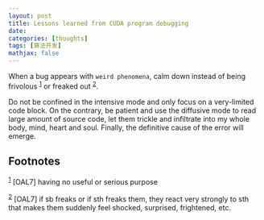 ```yaml
---
layout: post
title: Lessons learned from CUDA program debugging
date: 
categories: [thoughts]
tags: [算法开发]
mathjax: false
---
```


When a bug appears with `weird phenomena`, calm down instead of being frivolous <sup><a id="fnr.1" class="footref" href="#fn.1">1</a></sup> or freaked out <sup><a id="fnr.2" class="footref" href="#fn.2">2</a></sup>.

Do not be confined in the intensive mode and only focus on a very-limited code block. On the contrary, be patient and use the diffusive mode to read large amount of source code, let them trickle and infiltrate into my whole body, mind, heart and soul. Finally, the definitive cause of the error will emerge.

## Footnotes

<sup><a id="fn.1" class="footnum" href="#fnr.1">1</a></sup> [OAL7] having no useful or serious purpose

<sup><a id="fn.2" class="footnum" href="#fnr.2">2</a></sup> [OAL7] if sb freaks or if sth freaks them, they react very strongly to sth that makes them suddenly feel shocked, surprised, frightened, etc.
